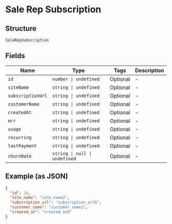 
# Sale Rep Subscription

## Structure

`SaleRepSubscription`

## Fields

| Name | Type | Tags | Description |
|  --- | --- | --- | --- |
| `id` | `number \| undefined` | Optional | - |
| `siteName` | `string \| undefined` | Optional | - |
| `subscriptionUrl` | `string \| undefined` | Optional | - |
| `customerName` | `string \| undefined` | Optional | - |
| `createdAt` | `string \| undefined` | Optional | - |
| `mrr` | `string \| undefined` | Optional | - |
| `usage` | `string \| undefined` | Optional | - |
| `recurring` | `string \| undefined` | Optional | - |
| `lastPayment` | `string \| undefined` | Optional | - |
| `churnDate` | `string \| null \| undefined` | Optional | - |

## Example (as JSON)

```json
{
  "id": 18,
  "site_name": "site_name2",
  "subscription_url": "subscription_url6",
  "customer_name": "customer_name2",
  "created_at": "created_at8"
}
```

